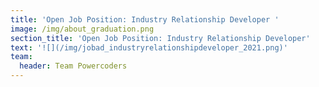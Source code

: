 ```yaml
---
title: 'Open Job Position: Industry Relationship Developer '
image: /img/about_graduation.png
section_title: 'Open Job Position: Industry Relationship Developer'
text: '![](/img/jobad_industryrelationshipdeveloper_2021.png)'
team:
  header: Team Powercoders
---
```


